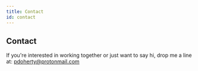 ```yaml
---
title: Contact
id: contact
---
```


## Contact

If you're interested in working together or just want to say hi, drop me a line at: <pdoherty@protonmail.com>
